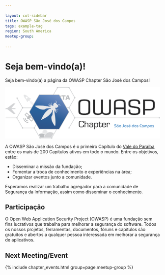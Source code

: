 ```yaml
---

layout: col-sidebar
title: OWASP São José dos Campos
tags: example-tag
region: South America
meetup-group:

---
```


# Seja bem-vindo(a)!

Seja bem-vindo(a) a página da OWASP Chapter São José dos Campos!

![OWASP SJC](/assets/images/logo_owasp_sjc.png)

A OWASP São José dos Campos é o primeiro Capítulo do [Vale do Paraiba](https://pt.wikipedia.org/wiki/Vale_do_Para%C3%ADba) entre os mais de 200 Capítulos ativos em todo o mundo. Entre os objetivos, estão:

* Disseminar a missão da fundação;
* Fomentar a troca de conhecimento e experiências na área;
* Organizar eventos junto a comunidade.

Esperamos realizar um trabalho agregador para a comunidade de Segurança da Informação, assim como disseminar o conhecimento.

## Participação

O Open Web Application Security Project (OWASP) é uma fundação sem fins lucrativos que trabalha para melhorar a segurança do software. Todos os nossos projetos, ferramentas, documentos, fóruns e capítulos são gratuitos e abertos a qualquer pessoa interessada em melhorar a segurança de aplicativos.


Next Meeting/Event <!-- You should keep this section as it will populate your meetup events -->
---------------------
{% include chapter_events.html group=page.meetup-group %}

<!-- You should delete this comment

Standard Chapter Page Template
This is an example of a Project or Chapter page.
Please change these items to indicate the actual information you wish to present. In addition to this information, the 'front-matter' above the text should be modified to reflect your actual information.  An explanation of each of the front-matter items is below:

{front matter for this file}

```
- layout: This is the layout used by project and chapter pages.  You should leave this value as col-sidebar
- title: This is the title of your project or chapter page, usually the name.  For example, OWASP Zed Attack Proxy or OWASP Baltimore
- tags: This is a space-delimited list of tags you associate with your project or chapter.  If you are using tabs, at least one of these tags should be unique in order to be used in the tabs files (an example tab is included in this repo) 
- region: This is the region you are in according to our data
```

{copy for this file (index.md)}
Replace the text above the commented area with your information in the format below:
```
## Welcome
Include some information here about your chapter

## Participation
The Open Web Application Security Project (OWASP) is a nonprofit foundation that works to improve the security of software. All of our projects ,tools, documents, forums, and chapters are free and open to anyone interested in improving application security. 

Chapters are led by local leaders in accordance with the [Chapter Leader Handbook](/www-policy/rules-of-procedure/chapter-handbook). Financial contributions should only be made online using the authorized online donation button. To be a SPEAKER at ANY OWASP Chapter in the world simply review the [speaker agreement](/www-policy/speaker-agreement) and then contact the local chapter leader with details of what OWASP Project, independent research, or related software security topic you would like to present.

Everyone is welcome and encouraged to participate in our [Projects](/projects), [Local Chapters](/chapters), [Events](/events), [Online Groups](https://groups.google.com/a/owasp.com/){:target='_blank'}, and [Community Slack Channel](https://owasp.slack.com/){:target='_blank'}. We especially encourage diversity in all our initiatives. OWASP is a fantastic place to learn about application security, to network, and even to build your reputation as an expert. We also encourage you to be [become a member](/membership) or consider a [donation](/donate) to support our ongoing work.

## Next Meeting/Event
---------------------
{% comment %}
{% include chapter_events.html group=page.meetup-group %}
{% endcomment %}

```
{info.md}

This separate file is where you should place links to your Google Group and Meetup page. It will be automatically rendered in the column sidebar.

{leaders.md}

Another separate file that should simply include each leaders name with mailto link as a list. It will also be automatically rendered in the column sidebar.

-->
